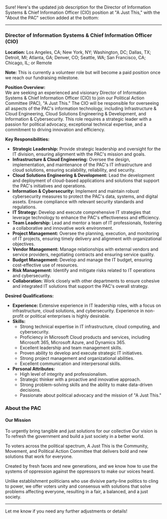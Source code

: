 Sure! Here's the updated job description for the Director of Information Systems & Chief Information Officer (CIO) position at "A Just This," with the "About the PAC" section added at the bottom:

---

### **Director of Information Systems & Chief Information Officer (CIO)**

**Location:** Los Angeles, CA; New York, NY; Washington, DC; Dallas, TX; Detroit, MI; Atlanta, GA; Denver, CO; Seattle, WA; San Francisco, CA; Chicago, IL; or Remote

**Note:** This is currently a volunteer role but will become a paid position once we reach our fundraising milestone.

**Position Overview:**  
We are seeking an experienced and visionary Director of Information Systems & Chief Information Officer (CIO) to join our Political Action Committee (PAC), "A Just This." The CIO will be responsible for overseeing all aspects of the PAC's information technology, including Infrastructure & Cloud Engineering, Cloud Solutions Engineering & Development, and Information & Cybersecurity. This role requires a strategic leader with a passion for political advocacy, exceptional technical expertise, and a commitment to driving innovation and efficiency.

**Key Responsibilities:**  
- **Strategic Leadership:** Provide strategic leadership and oversight for the IT division, ensuring alignment with the PAC's mission and goals.
- **Infrastructure & Cloud Engineering:** Oversee the design, implementation, and maintenance of the PAC's IT infrastructure and cloud solutions, ensuring scalability, reliability, and security.
- **Cloud Solutions Engineering & Development:** Lead the development and deployment of cloud-based applications and solutions that support the PAC's initiatives and operations.
- **Information & Cybersecurity:** Implement and maintain robust cybersecurity measures to protect the PAC's data, systems, and digital assets. Ensure compliance with relevant security standards and regulations.
- **IT Strategy:** Develop and execute comprehensive IT strategies that leverage technology to enhance the PAC's effectiveness and efficiency.
- **Team Leadership:** Lead and mentor a team of IT professionals, fostering a collaborative and innovative work environment.
- **Project Management:** Oversee the planning, execution, and monitoring of IT projects, ensuring timely delivery and alignment with organizational objectives.
- **Vendor Management:** Manage relationships with external vendors and service providers, negotiating contracts and ensuring service quality.
- **Budget Management:** Develop and manage the IT budget, ensuring cost-effective use of resources.
- **Risk Management:** Identify and mitigate risks related to IT operations and cybersecurity.
- **Collaboration:** Work closely with other departments to ensure cohesive and integrated IT solutions that support the PAC's overall strategy.

**Desired Qualifications:**  
- **Experience:** Extensive experience in IT leadership roles, with a focus on infrastructure, cloud solutions, and cybersecurity. Experience in non-profit or political enterprises is highly desirable.
- **Skills:**  
  - Strong technical expertise in IT infrastructure, cloud computing, and cybersecurity.
  - Proficiency in Microsoft Cloud products and services, including Microsoft 365, Microsoft Azure, and Dynamics 365.
  - Excellent leadership and team management skills.
  - Proven ability to develop and execute strategic IT initiatives.
  - Strong project management and organizational abilities.
  - Excellent communication and interpersonal skills.
- **Personal Attributes:**  
  - High level of integrity and professionalism.
  - Strategic thinker with a proactive and innovative approach.
  - Strong problem-solving skills and the ability to make data-driven decisions.
  - Passionate about political advocacy and the mission of "A Just This."

### About the PAC

#### Our Mission
To urgently bring tangible and just solutions for our collective
Our vision is To refresh the government and build a just society in a better world.

To voters across the political spectrum, A Just This is the Community, Movement, and Political Action Committee that delivers bold and new solutions that work for everyone.

Created by fresh faces and new generations, and we know how to use the systems of oppression against the oppressors to make our voices heard.

Unlike establishment politicians who use divisive party-line politics to cling to power, we offer voters unity and consensus with solutions that solve problems affecting everyone, resulting in a fair, a balanced, and a just society.


---

Let me know if you need any further adjustments or details!